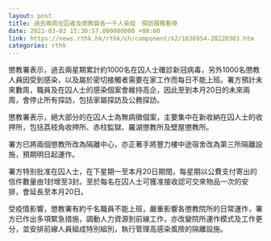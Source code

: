 ```yaml
---
layout: post
title: 過去兩周在囚者及懲教員各一千人染疫　探訪服務暫停
date: 2022-03-03 15:30:57.000000000 +08:00
link: https://news.rthk.hk/rthk/ch/component/k2/1636954-20220303.htm
categories: rthk
---
```


懲教署表示，過去兩星期累計約1000名在囚人士確診新冠病毒，另外1000名懲教人員因受到感染，以及屬於密切接觸者需要在家工作而每日不能上班。署方預計未來數周，職員及在囚人士的感染個案會維持高企，因此至到本月20日的未來兩周，會停止所有探訪，包括家屬探訪及公務探訪。

懲教署表示，絕大部分的在囚人士為無病徵個案，主要集中在新收納在囚人士的收押所，包括荔枝角收押所、赤柱監獄、羅湖懲教所及壁屋懲教所。

署方已將兩個懲教所改為隔離中心，亦正著手將豐力樓中途宿舍改為第三所隔離設施，預期明日起運作。

署方特別批准在囚人士，在下星期一至本月20日期間，每星期以公費支付寄出的信件數量由1封增至3封。至於每名在囚人士可獲准接收認可交來物品一次的安排，會延長至本月20日。

受疫情影響，懲教署有約千名職員不能上班，嚴重影響各懲教院所的日常運作，署方已作出多項緊急措施，調動人力資源到前線工作，亦改變院所運作模式及工作更分，並安排前線人員組成特別組別，執行管理高感染風險的隔離設施。

